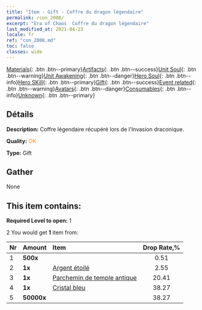 ```yaml
---
title: "Item - Gift - Coffre du dragon légendaire"
permalink: /con_2008/
excerpt: "Era of Chaos  Coffre du dragon légendaire"
last_modified_at: 2021-04-23
locale: fr
ref: "con_2008.md"
toc: false
classes: wide
---
```

 [Materials](/ItemsFR/){: .btn .btn--primary}[Artifacts](/ItemsFR/Artifacts/){: .btn .btn--success}[Unit Soul](/ItemsFR/UnitSoul/){: .btn .btn--warning}[Unit Awakening](/ItemsFR/UnitAwakening/){: .btn .btn--danger}[Hero Soul](/ItemsFR/HeroSoul/){: .btn .btn--info}[Hero SKill](/ItemsFR/HeroSkill/){: .btn .btn--primary}[Gift](/ItemsFR/Gift/){: .btn .btn--success}[Event related](/ItemsFR/Events/){: .btn .btn--warning}[Avatars](/ItemsFR/Avatars/){: .btn .btn--danger}[Consumables](/ItemsFR/Consumables/){: .btn .btn--info}[Unknown](/ItemsFR/Unknown/){: .btn .btn--primary}

## Détails
 **Description:** Coffre légendaire récupéré lors de l'Invasion draconique.

 **Quality:** <span style="color: #FF8C00">OK</span>

 **Type:** Gift

## Gather

  None

## This item contains:

 **Required Level to open:** 1

 2 You would get **1** item  from:

  | Nr | Amount |     Item    | Drop Rate,% |
  |:---|:-------|:------------|:---------:|
  | 1 |  **500x** | <i class="fas fa-gem"/> | 0.51 | 
  | 2 |  **1x** | [Argent étoilé](/ItemsFR/con_969/) | 2.55 | 
  | 3 |  **1x** | [Parchemin de temple antique](/ItemsFR/con_697/) | 20.41 | 
  | 4 |  **1x** | [Cristal bleu](/ItemsFR/con_716/) | 38.27 | 
  | 5 |  **50000x** | <i class="fas fa-coins"/> | 38.27 | 
